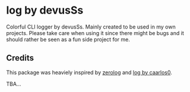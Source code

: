 # log by devusSs

Colorful CLI logger by devusSs. Mainly created to be used in my own projects. Please take care when using it since there might be bugs and it should rather be seen as a fun side project for me.

## Credits

This package was heaviely inspired by [zerolog](https://github.com/rs/zerolog) and [log by caarlos0](https://github.com/caarlos0/log/).

TBA...
